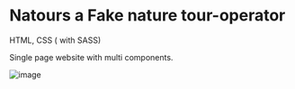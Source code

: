 # Natours a Fake nature tour-operator

HTML, CSS ( with SASS) 

Single page website with multi components.

![image](https://github.com/Corentin-Damas/Natours/assets/100703359/bedb8ed9-915f-4cc4-a674-167ef5a8511b)

 
